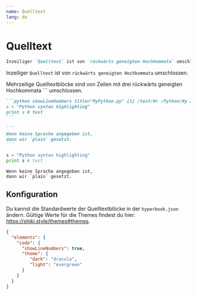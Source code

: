 ```yaml
---
name: Quelltext
lang: de
---
```


# Quelltext

```md
Inzeiliger `Quelltext` ist von `rückwärts geneigten Hochkommata` umschlossen.
```

Inzeiliger `Quelltext` ist von `rückwärts geneigten Hochkommata` umschlossen.

Mehrzeilige Quelltextblöcke sind von Zeilen mit drei rückwärts geneigten Hochkommata ``` umschlossen.

````md
```python showLineNumbers title="MyPython.py" {1} /test/#r /Python/#y /syntax/#l
s = "Python syntax highlighting"
print s # test
```

```
Wenn keine Sprache angegeben ist,
dann wir `plain` gesetzt.
```
````

```python showLineNumbers title="MyPython.py" {1} /test/#r /Python/#y /syntax/#l /print/
s = "Python syntax highlighting"
print s # test
```

```
Wenn keine Sprache angegeben ist,
dann wir `plain` gesetzt.
```

## Konfiguration

Du kannst die Standardwerte der Quelltextblöcke in der `hyperbook.json` ändern. Gültige Werte für die Themes findest du hier: https://shiki.style/themes#themes.

```json
{
  "elements": {
    "code": {
      "showLineNumbers": true,
      "theme": {
         "dark": "dracula",
         "light": "evergreen"
      }
    }
  }
}
```
